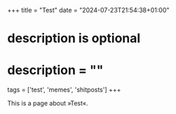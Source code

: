 +++
title = "Test"
date = "2024-07-23T21:54:38+01:00"

#
# description is optional
#
# description = ""

tags = ['test', 'memes', 'shitposts']
+++

This is a page about »Test«.
